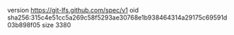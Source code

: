 version https://git-lfs.github.com/spec/v1
oid sha256:315c4e51cc5a269c58f5293ae30768e1b938464314a29175c69591d03b898f05
size 3380
